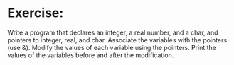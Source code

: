 # Exercise:
Write a program that declares an integer, a real number, and a char, and pointers to integer, real, and char. Associate the variables with the pointers (use &). Modify the values of each variable using the pointers. Print the values of the variables before and after the modification.
